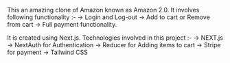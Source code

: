 This an amazing clone of Amazon known as Amazon 2.0. It involves following functionality :-
-> Login and Log-out
-> Add to cart or Remove from cart
-> Full payment functionality.

It is created using Next.js.
Technologies involved in this project :-
-> NEXT.js
-> NextAuth for Authentication
-> Reducer for Adding items to cart
-> Stripe for payment 
-> Tailwind CSS
